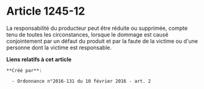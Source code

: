 # Article 1245-12

La responsabilité du producteur peut être réduite ou supprimée, compte tenu de toutes les circonstances, lorsque le dommage
est causé conjointement par un défaut du produit et par la faute de la victime ou d'une personne dont la victime est
responsable.

**Liens relatifs à cet article**

	**Créé par**:

	  - Ordonnance n°2016-131 du 10 février 2016 - art. 2
